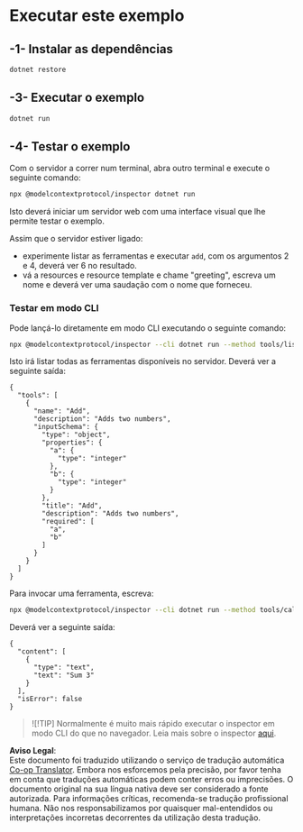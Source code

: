 <!--
CO_OP_TRANSLATOR_METADATA:
{
  "original_hash": "07863f50601f395c3bdfce30f555f11a",
  "translation_date": "2025-07-09T21:58:15+00:00",
  "source_file": "03-GettingStarted/01-first-server/solution/dotnet/README.md",
  "language_code": "pt"
}
-->
# Executar este exemplo

## -1- Instalar as dependências

```bash
dotnet restore
```

## -3- Executar o exemplo

```bash
dotnet run
```

## -4- Testar o exemplo

Com o servidor a correr num terminal, abra outro terminal e execute o seguinte comando:

```bash
npx @modelcontextprotocol/inspector dotnet run
```

Isto deverá iniciar um servidor web com uma interface visual que lhe permite testar o exemplo.

Assim que o servidor estiver ligado:

- experimente listar as ferramentas e executar `add`, com os argumentos 2 e 4, deverá ver 6 no resultado.
- vá a resources e resource template e chame "greeting", escreva um nome e deverá ver uma saudação com o nome que forneceu.

### Testar em modo CLI

Pode lançá-lo diretamente em modo CLI executando o seguinte comando:

```bash
npx @modelcontextprotocol/inspector --cli dotnet run --method tools/list
```

Isto irá listar todas as ferramentas disponíveis no servidor. Deverá ver a seguinte saída:

```text
{
  "tools": [
    {
      "name": "Add",
      "description": "Adds two numbers",
      "inputSchema": {
        "type": "object",
        "properties": {
          "a": {
            "type": "integer"
          },
          "b": {
            "type": "integer"
          }
        },
        "title": "Add",
        "description": "Adds two numbers",
        "required": [
          "a",
          "b"
        ]
      }
    }
  ]
}
```

Para invocar uma ferramenta, escreva:

```bash
npx @modelcontextprotocol/inspector --cli dotnet run --method tools/call --tool-name Add --tool-arg a=1 --tool-arg b=2
```

Deverá ver a seguinte saída:

```text
{
  "content": [
    {
      "type": "text",
      "text": "Sum 3"
    }
  ],
  "isError": false
}
```

> ![!TIP]
> Normalmente é muito mais rápido executar o inspector em modo CLI do que no navegador.
> Leia mais sobre o inspector [aqui](https://github.com/modelcontextprotocol/inspector).

**Aviso Legal**:  
Este documento foi traduzido utilizando o serviço de tradução automática [Co-op Translator](https://github.com/Azure/co-op-translator). Embora nos esforcemos pela precisão, por favor tenha em conta que traduções automáticas podem conter erros ou imprecisões. O documento original na sua língua nativa deve ser considerado a fonte autorizada. Para informações críticas, recomenda-se tradução profissional humana. Não nos responsabilizamos por quaisquer mal-entendidos ou interpretações incorretas decorrentes da utilização desta tradução.